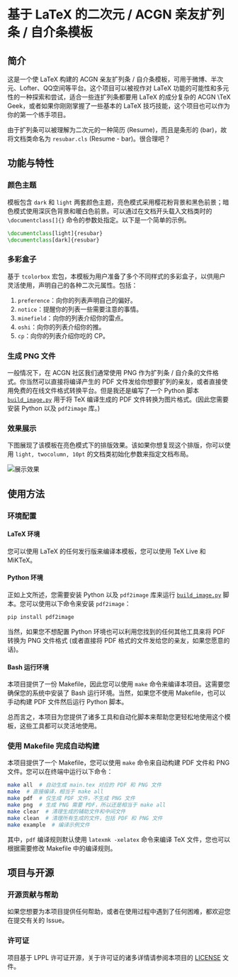 # 基于 LaTeX 的二次元 / ACGN 亲友扩列条 / 自介条模板

## 简介

这是一个使 LaTeX 构建的 ACGN 亲友扩列条 / 自介条模板，可用于微博、半次元、Lofter、QQ空间等平台。这个项目可以被视作对 LaTeX 功能的可能性和多元性的一种探索和尝试，适合一些连扩列条都要用 LaTeX 的成分复杂的 ACGN \TeX Geek，或者如果你刚刚掌握了一些基本的 LaTeX 技巧技能，这个项目也可以作为你的第一个练手项目。

由于扩列条可以被理解为二次元的一种简历 (Resume)，而且是条形的 (bar)，故将文档类命名为 `resubar.cls` (Resume - bar)。很合理吧？

## 功能与特性

### 颜色主题

模板包含 `dark` 和 `light` 两套颜色主题，亮色模式采用樱花粉背景和黑色前景；暗色模式使用深灰色背景和暖白色前景。可以通过在文档开头载入文档类时的 `\documentclass[]{}` 命令的参数处指定。以下是一个简单的示例。

```tex
\documentclass[light]{resubar}
\documentclass[dark]{resubar}
```

### 多彩盒子

基于 `tcolorbox` 宏包，本模板为用户准备了多个不同样式的多彩盒子，以供用户灵活使用，声明自己的各种二次元属性。包括：

1. `preference`：向你的列表声明自己的偏好。
2. `notice`：提醒你的列表一些需要注意的事情。
3. `minefield`：向你的列表介绍你的雷点。
4. `oshi`：向你的列表介绍你的推。
5. `cp`：向你的列表介绍你吃的 CP。

### 生成 PNG 文件

一般情况下，在 ACGN 社区我们通常使用 PNG 作为扩列条 / 自介条的文件格式。你当然可以直接将编译产生的 PDF 文件发给你想要扩列的亲友，或者直接使用免费的在线文件格式转换平台。但是我还是编写了一个 Python 脚本 [`build_image.py`](build_image.py) 用于将 TeX 编译生成的 PDF 文件转换为图片格式。(因此您需要安装 Python 以及 `pdf2image` 库。)

### 效果展示

下图展现了该模板在亮色模式下的排版效果。该如果你想复现这个排版，你可以使用 `light, twocolumn, 10pt` 的文档类初始化参数来指定文档布局。

![展示效果](./figure/samples.png)

## 使用方法

### 环境配置

#### LaTeX 环境

您可以使用 LaTeX 的任何发行版来编译本模板，您可以使用 TeX Live 和 MiKTeX。

#### Python 环境

正如上文所述，您需要安装 Python 以及 `pdf2image` 库来运行 [`build_image.py`](build_image.py) 脚本。您可以使用以下命令来安装 `pdf2image`：

```bash
pip install pdf2image 
```

当然，如果您不想配置 Python 环境也可以利用您找到的任何其他工具来将 PDF 转换为 PNG 文件格式 (或者直接将 PDF 格式的文件发给您的亲友，如果您愿意的话)。

#### Bash 运行环境

本项目提供了一份 Makefile，因此您可以使用 `make` 命令来编译本项目。这需要您确保您的系统中安装了 Bash 运行环境。当然，如果您不使用 Makefile，也可以手动构建 PDF 文件然后运行 Python 脚本。

总而言之，本项目为您提供了诸多工具和自动化脚本来帮助您更轻松地使用这个模板，这些工具都可以灵活地使用。

### 使用 Makefile 完成自动构建

本项目提供了一个 Makefile，您可以使用 `make` 命令来自动构建 PDF 文件和 PNG 文件。您可以在终端中运行以下命令：

```bash
make all  # 自动生成 main.tex 对应的 PDF 和 PNG 文件
make  # 直接编译，相当于 make all
make pdf  # 仅生成 PDF 文件，不生成 PNG 文件
make png  # 生成 PNG 需要 PDF，所以还是相当于 make all
make clear  # 清理生成的辅助文件和中间文件
make clean  # 清理所有生成的文件，包括 PDF 和 PNG 文件
make example  # 编译示例文件
```

其中，`pdf` 编译规则默认使用 `latexmk -xelatex` 命令来编译 TeX 文件，您也可以根据需要修改 Makefile 中的编译规则。

## 项目与开源

### 开源贡献与帮助

如果您想要为本项目提供任何帮助，或者在使用过程中遇到了任何困难，都欢迎您在提交有关的 Issue。

### 许可证

项目基于 LPPL 许可证开源，关于许可证的诸多详情请参阅本项目的 [LICENSE](LICENSE.txt) 文件。

